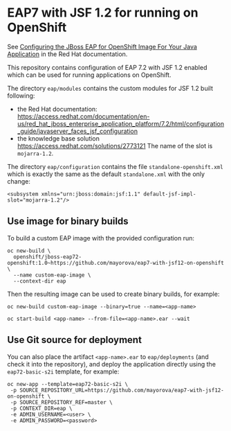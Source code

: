 # EAP7 with JSF 1.2 for running on OpenShift

See [Configuring the JBoss EAP for OpenShift Image For Your Java Application](https://access.redhat.com/documentation/en-us/red_hat_jboss_enterprise_application_platform/7.2/html/getting_started_with_jboss_eap_for_openshift_online/configuring_eap_openshift_image) in the Red Hat documentation.

This repository contains configuration of EAP 7.2 with JSF 1.2 enabled which can be used for running applications on OpenShift.

The directory `eap/modules` contains the custom modules for JSF 1.2 built following:
- the Red Hat documentation: https://access.redhat.com/documentation/en-us/red_hat_jboss_enterprise_application_platform/7.2/html/configuration_guide/javaserver_faces_jsf_configuration 
- the knowledge base solution https://access.redhat.com/solutions/2773121
The name of the slot is `mojarra-1.2`.

The directory `eap/configuration` contains the file `standalone-openshift.xml` which is exactly the same as the default `standalone.xml` with the only change:

```
<subsystem xmlns="urn:jboss:domain:jsf:1.1" default-jsf-impl-slot="mojarra-1.2"/>
```

## Use image for binary builds

To build a custom EAP image with the provided configuration run:

```
oc new-build \
  openshift/jboss-eap72-openshift:1.0~https://github.com/mayorova/eap7-with-jsf12-on-openshift \
  --name custom-eap-image \
  --context-dir eap
```
Then the resulting image can be used to create binary builds, for example:
```
oc new-build custom-eap-image --binary=true --name=<app-name>

oc start-build <app-name> --from-file=<app-name>.ear --wait
```

## Use Git source for deployment

You can also place the artifact `<app-name>.ear` to `eap/deployments` (and check it into the repository), and deploy the application directly using the `eap72-basic-s2i` template, for example:

```
oc new-app --template=eap72-basic-s2i \
 -p SOURCE_REPOSITORY_URL=https://github.com/mayorova/eap7-with-jsf12-on-openshift \
 -p SOURCE_REPOSITORY_REF=master \
 -p CONTEXT_DIR=eap \
 -e ADMIN_USERNAME=<user> \
 -e ADMIN_PASSWORD=<password>
```
